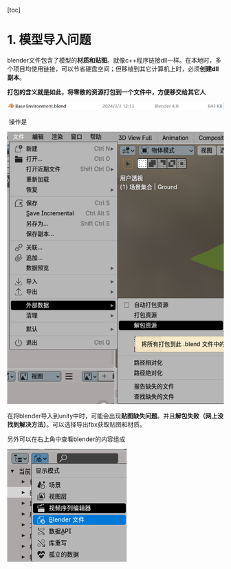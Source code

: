 [toc]

# 1. 模型导入问题

​	blender文件包含了模型的**材质和贴图**。就像c++程序链接dll一样。在本地时，多个项目均使用链接，可以节省硬盘空间；但移植到其它计算机上时，必须**创建dll副本**。

​	**打包的含义就是如此，将零散的资源打包到一个文件中，方便移交给其它人**

![](images/blenderFile.png)

​	操作是

![](images/unpackAsset.png)

在将blender导入到unity中时，可能会出现**贴图缺失问题**。并且**解包失败（网上没找到解决方法）**。可以选择导出fbx获取贴图和材质。

另外可以在右上角中查看blender的内容组成

![](images/findContent.png)